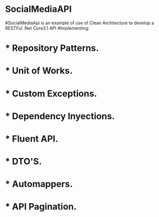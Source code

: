 # SocialMediaAPI

#SocialMediaApi is an example of use of Clean Architecture to develop a RESTFul .Net Core3.1 API
#Implementing: 
# * Repository Patterns.
# * Unit of Works.
# * Custom Exceptions.
# * Dependency Inyections.
# * Fluent API.
# * DTO'S.
# * Automappers.
# * API Pagination.
